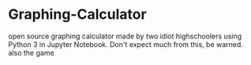 # Graphing-Calculator
open source graphing calculator made by two idiot highschoolers using Python 3 in Jupyter Notebook. Don't expect much from this, be warned.
also the game
